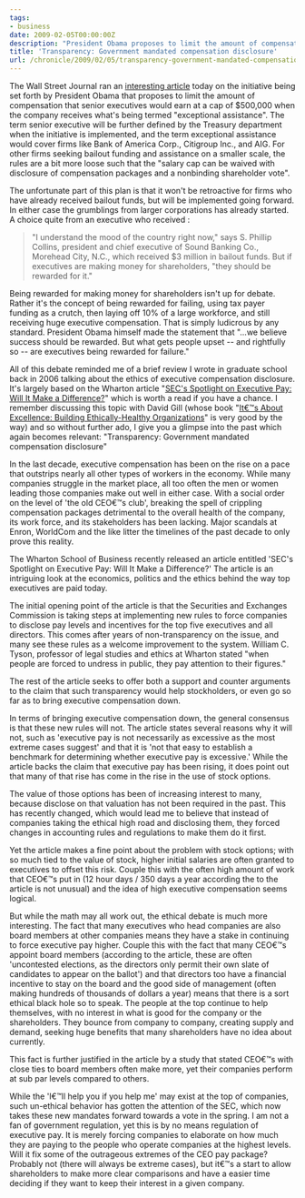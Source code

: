 ```yaml
---
tags:
- business
date: 2009-02-05T00:00:00Z
description: "President Obama proposes to limit the amount of compensation that senior executives receive for bailout funds, and my ethical view point about the compensation disclosure debate which has gone on long before the financial crisis."
title: 'Transparency: Government mandated compensation disclosure'
url: /chronicle/2009/02/05/transparency-government-mandated-compensation-disclosure/
---
```


The Wall Street Journal ran an <a href="http://online.wsj.com/article/SB123375514020647787.html?mod=rss_whats_news_us" title="Obama Lays Out Limits on Executive Pay">interesting article</a> today on the initiative being set forth by President Obama that proposes to limit the amount of compensation that senior executives would earn at a cap of $500,000 when the company receives what's being termed "exceptional assistance".  The term senior executive will be further defined by the Treasury department when the initiative is implemented, and the term exceptional assistance would cover firms like Bank of America Corp., Citigroup Inc., and AIG.  For other firms seeking bailout funding and assistance on a smaller scale, the rules are a bit more loose such that the "salary cap can be waived with disclosure of compensation packages and a nonbinding shareholder vote".

The unfortunate part of this plan is that it won't be retroactive for firms who have already received bailout funds, but will be implemented going forward.  In either case the grumblings from larger corporations has already started.  A choice quite from an executive who received :

> "I understand the mood of the country right now," says S. Phillip Collins, president and chief executive of Sound Banking Co., Morehead City, N.C., which received $3 million in bailout funds. But if executives are making money for shareholders, "they should be rewarded for it."

Being rewarded for making money for shareholders isn't up for debate. Rather it's the concept of being rewarded for failing, using tax payer funding as a crutch, then laying off 10% of a large workforce, and still receiving huge executive compensation. That is simply ludicrous by any standard. President Obama himself made the statement that "...we believe success should be rewarded. But what gets people upset -- and rightfully so -- are executives being rewarded for failure."

All of this debate reminded me of a brief review I wrote in graduate school back in 2006 talking about the ethics of executive compensation disclosure.  It's largely based on the Wharton article "<a href="http://knowledge.wharton.upenn.edu/article.cfm?articleid=1374">SEC's Spotlight on Executive Pay: Will It Make a Difference?</a>" which is worth a read if you have a chance. I remember discussing this topic with David Gill (whose book "<a href="http://www.ethixbiz.com/book.html ">It€™s About Excellence: Building Ethically-Healthy Organizations</a>" is very good by the way) and so without further ado, I give you a glimpse into the past which again becomes relevant: "Transparency: Government mandated compensation disclosure"

In the last decade, executive compensation has been on the rise on a pace that outstrips nearly all other types of workers in the economy.  While many companies struggle in the market place, all too often the men or women leading those companies make out well in either case.  With a social order on the level of 'the old CEO€™s club', breaking the spell of crippling compensation packages detrimental to the overall health of the company, its work force, and its stakeholders has been lacking.  Major scandals at Enron, WorldCom and the like litter the timelines of the past decade to only prove this reality.

The Wharton School of Business recently released an article entitled 'SEC's Spotlight on Executive Pay: Will It Make a Difference?'  The article is an intriguing look at the economics, politics and the ethics behind the way top executives are paid today.

The initial opening point of the article is that the Securities and Exchanges Commission is taking steps at implementing new rules to force companies to disclose pay levels and incentives for the top five executives and all directors.  This comes after years of non-transparency on the issue, and many see these rules as a welcome improvement to the system.  William C. Tyson, professor of legal studies and ethics at
Wharton stated "when people are forced to undress in public, they pay attention to their figures."

The rest of the article seeks to offer both a support and counter arguments to the claim that such transparency would help stockholders, or even go so far as to bring executive compensation down.

In terms of bringing executive compensation down, the general consensus is that these new rules will not.  The article states several reasons why it will not, such as 'executive pay is not necessarily as excessive as the most extreme cases suggest' and that it is 'not that easy to establish a benchmark for determining whether executive pay is excessive.'  While the article backs the claim that executive pay has been rising, it does point out that many of that rise has come in the rise in the use of stock options.

The value of those options has been of increasing interest to many, because disclose on that valuation has not been required in the past.  This has recently changed, which would lead me to believe that instead of companies taking the ethical high road and disclosing them, they forced changes in accounting rules and regulations to make them do it first.

Yet the article makes a fine point about the problem with stock options; with so much tied to the value of stock, higher initial salaries are often granted to executives to offset this risk.  Couple this with the often high amount of work that CEO€™s put in (12 hour days / 350 days a year according the to the article is not unusual) and the idea of high executive compensation seems logical.

But while the math may all work out, the ethical debate is much more interesting.  The fact that many executives who head companies are also board members at other companies means they have a stake in continuing to force executive pay higher.  Couple this with the fact that many CEO€™s appoint board members (according to the article, these are often 'uncontested elections, as the directors only permit their own slate of candidates to appear on the ballot') and that directors too have a financial incentive to stay on the board and the good side of management (often making hundreds of thousands of dollars a year) means that there is a sort ethical black hole so to speak.  The people at the top continue to help themselves, with no interest in what is good for the company or the shareholders.  They bounce from company to company, creating supply and demand, seeking huge benefits that many shareholders have no idea about currently.

This fact is further justified in the article by a study that stated CEO€™s with close ties to board members often make more, yet their companies perform at sub par levels compared to others.

While the 'I€™ll help you if you help me' may exist at the top of companies, such un-ethical behavior has gotten the attention of the SEC, which now takes these new mandates forward towards a vote in the spring.  I am not a fan of government regulation, yet this is by no means regulation of executive pay.  It is merely forcing companies to elaborate on how much they are paying to the people who operate companies at the highest levels.  Will it fix some of the outrageous extremes of the CEO pay package?  Probably not (there will always be extreme cases), but it€™s a start to allow shareholders to make more clear comparisons and have a easier time deciding if they want to keep their interest in a given company.

